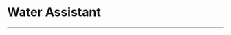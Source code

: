 # Water Assistant #

_______________________________________________________________________________________________________________________________________________  

